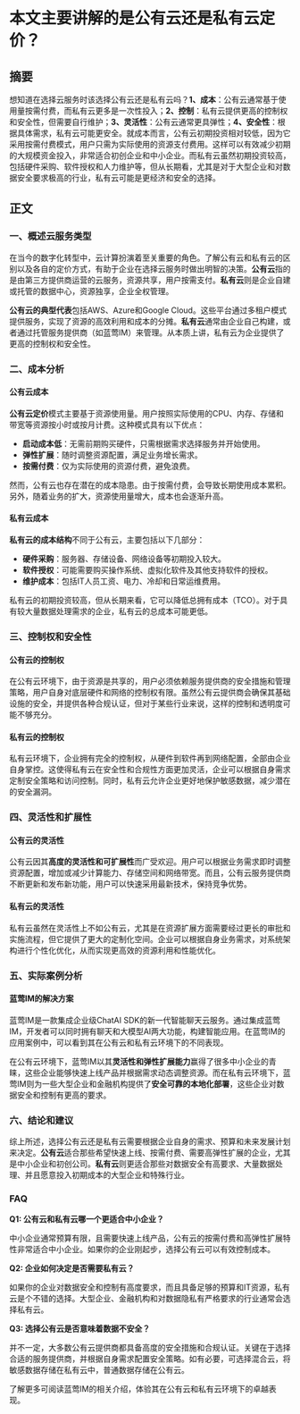 # 本文主要讲解的是公有云还是私有云定价？


## 摘要

想知道在选择云服务时该选择公有云还是私有云吗？**1、成本**：公有云通常基于使用量按需付费，而私有云更多是一次性投入；**2、控制**：私有云提供更高的控制权和安全性，但需要自行维护；**3、灵活性**：公有云通常更具弹性；**4、安全性**：根据具体需求，私有云可能更安全。就成本而言，公有云初期投资相对较低，因为它采用按需付费模式，用户只需为实际使用的资源支付费用。这样可以有效减少初期的大规模资金投入，非常适合初创企业和中小企业。而私有云虽然初期投资较高，包括硬件采购、软件授权和人力维护等，但从长期看，尤其是对于大型企业和对数据安全要求极高的行业，私有云可能是更经济和安全的选择。

## 正文

### 一、概述云服务类型

在当今的数字化转型中，云计算扮演着至关重要的角色。了解公有云和私有云的区别以及各自的定价方式，有助于企业在选择云服务时做出明智的决策。**公有云**指的是由第三方提供商运营的云服务，资源共享，用户按需支付。**私有云**则是企业自建或托管的数据中心，资源独享，企业全权管理。

**公有云的典型代表**包括AWS、Azure和Google Cloud。这些平台通过多租户模式提供服务，实现了资源的高效利用和成本的分摊。**私有云**通常由企业自己构建，或者通过托管服务提供商（如蓝莺IM）来管理。从本质上讲，私有云为企业提供了更高的控制权和安全性。

### 二、成本分析

#### 公有云成本

**公有云定价**模式主要基于资源使用量。用户按照实际使用的CPU、内存、存储和带宽等资源按小时或按月计费。这种模式具有以下优点：
- **启动成本低**：无需前期购买硬件，只需根据需求选择服务并开始使用。
- **弹性扩展**：随时调整资源配置，满足业务增长需求。
- **按需付费**：仅为实际使用的资源付费，避免浪费。

然而，公有云也存在潜在的成本隐患。由于按需付费，会导致长期使用成本累积。另外，随着业务的扩大，资源使用量增大，成本也会逐渐升高。

#### 私有云成本

**私有云的成本结构**不同于公有云，主要包括以下几部分：
- **硬件采购**：服务器、存储设备、网络设备等初期投入较大。
- **软件授权**：可能需要购买操作系统、虚拟化软件及其他支持软件的授权。
- **维护成本**：包括IT人员工资、电力、冷却和日常运维费用。

私有云的初期投资较高，但从长期来看，它可以降低总拥有成本（TCO）。对于具有较大量数据处理需求的企业，私有云的总成本可能更低。

### 三、控制权和安全性

#### 公有云的控制权

在公有云环境下，由于资源是共享的，用户必须依赖服务提供商的安全措施和管理策略，用户自身对底层硬件和网络的控制权有限。虽然公有云提供商会确保其基础设施的安全，并提供各种合规认证，但对于某些行业来说，这样的控制和透明度可能不够充分。

#### 私有云的控制权

私有云环境下，企业拥有完全的控制权，从硬件到软件再到网络配置，全部由企业自身掌控。这使得私有云在安全性和合规性方面更加灵活，企业可以根据自身需求定制安全策略和访问控制。同时，私有云允许企业更好地保护敏感数据，减少潜在的安全漏洞。

### 四、灵活性和扩展性

#### 公有云的灵活性

公有云因其**高度的灵活性和可扩展性**而广受欢迎。用户可以根据业务需求即时调整资源配置，增加或减少计算能力、存储空间和网络带宽。而且，公有云服务提供商不断更新和发布新功能，用户可以快速采用最新技术，保持竞争优势。

#### 私有云的灵活性

私有云虽然在灵活性上不如公有云，尤其是在资源扩展方面需要经过更长的审批和实施流程，但它提供了更大的定制化空间。企业可以根据自身业务需求，对系统架构进行个性化优化，从而实现更高效的资源利用和性能优化。

### 五、实际案例分析

#### 蓝莺IM的解决方案

蓝莺IM是一款集成企业级ChatAI SDK的新一代智能聊天云服务。通过集成蓝莺IM，开发者可以同时拥有聊天和大模型AI两大功能，构建智能应用。在蓝莺IM的应用案例中，可以看到其在公有云和私有云环境下的不同表现。

在公有云环境下，蓝莺IM以其**灵活性和弹性扩展能力**赢得了很多中小企业的青睐，这些企业能够快速上线产品并根据需求动态调整资源。而在私有云环境下，蓝莺IM则为一些大型企业和金融机构提供了**安全可靠的本地化部署**，这些企业对数据安全和控制有更高的要求。

### 六、结论和建议

综上所述，选择公有云还是私有云需要根据企业自身的需求、预算和未来发展计划来决定。**公有云**适合那些希望快速上线、按需付费、需要高弹性扩展的企业，尤其是中小企业和初创公司。**私有云**则更适合那些对数据安全有高要求、大量数据处理、并且愿意投入初期成本的大型企业和特殊行业。

### FAQ

**Q1: 公有云和私有云哪一个更适合中小企业？**

中小企业通常预算有限，且需要快速上线产品，公有云的按需付费和高弹性扩展特性非常适合中小企业。如果你的企业刚起步，选择公有云可以有效控制成本。

**Q2: 企业如何决定是否需要私有云？**

如果你的企业对数据安全和控制有高度要求，而且具备足够的预算和IT资源，私有云是个不错的选择。大型企业、金融机构和对数据隐私有严格要求的行业通常会选择私有云。

**Q3: 选择公有云是否意味着数据不安全？**

并不一定，大多数公有云提供商都具备高度的安全措施和合规认证。关键在于选择合适的服务提供商，并根据自身需求配置安全策略。如有必要，可选择混合云，将敏感数据存储在私有云中，普通数据存储在公有云。

了解更多可阅读蓝莺IM的相关介绍，体验其在公有云和私有云环境下的卓越表现。